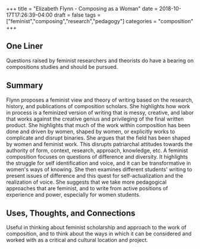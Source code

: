 +++
title = "Elizabeth Flynn - Composing as a Woman"
date = 2018-10-17T17:26:39-04:00
draft = false
tags = ["feminist","composing","research","pedagogy"]
categories = "composition"
+++
## One Liner
Questions raised by feminist researchers and theorists do have a bearing on compositions studies and should be pursued.

## Summary
Flynn proposes a feminist view and theory of writing based on the research, history, and publications of composition scholars. She highlights how work in process is a feminized version of writing that is messy, creative, and labor that works against the creative genius and privileging of the final written product. She highlights that much of the work within composition has been done and driven by women, shaped by women, or explicitly works to complicate and disrupt binaries. She argues that the field has been shaped by women and feminist work. This disrupts patriarchal attitudes towards the authority of form, context, research, approach, knowledge, etc. A feminist composition focuses on questions of difference and diversity. It highlights the struggle for self identification and voice, and it can be transformative in women's ways of knowing. She then examines different students' writing to present issues of difference and this quest for self-actualization and the realization of voice. She suggests that we take more pedagogical approaches that are feminist, and to write from active positions of experience and power, especially for women students.

## Uses, Thoughts, and Connections
Useful in thinking about feminist scholarship and approach to the work of composition, and to think about the ways in which it can be considered and worked with as a critical and cultural location and project. 

